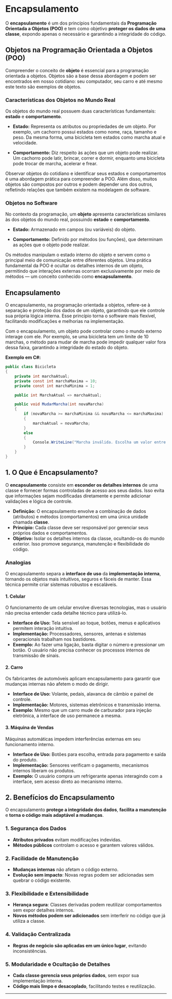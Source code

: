 # **Encapsulamento**

O **encapsulamento** é um dos princípios fundamentais da **Programação Orientada a Objetos (POO)** e tem como objetivo **proteger os dados de uma classe**, expondo apenas o necessário e garantindo a integridade do código.

## **Objetos na Programação Orientada a Objetos (POO)**

Compreender o conceito de **objeto** é essencial para a programação orientada a objetos. Objetos são a base dessa abordagem e podem ser encontrados em nosso cotidiano: seu computador, seu carro e até mesmo este texto são exemplos de objetos.

### **Características dos Objetos no Mundo Real**

Os objetos do mundo real possuem duas características fundamentais: **estado** e **comportamento**.

- **Estado:** Representa os atributos ou propriedades de um objeto. Por exemplo, um cachorro possui estados como nome, raça, tamanho e peso. Da mesma forma, uma bicicleta tem estados como marcha atual e velocidade.

- **Comportamento:** Diz respeito às ações que um objeto pode realizar. Um cachorro pode latir, brincar, correr e dormir, enquanto uma bicicleta pode trocar de marcha, acelerar e frear.

Observar objetos do cotidiano e identificar seus estados e comportamentos é uma abordagem prática para compreender a POO. Além disso, muitos objetos são compostos por outros e podem depender uns dos outros, refletindo relações que também existem na modelagem de software.

### **Objetos no Software**

No contexto da programação, um **objeto** apresenta características similares às dos objetos do mundo real, possuindo **estado** e **comportamento**.

- **Estado:** Armazenado em campos (ou variáveis) do objeto.

- **Comportamento:** Definido por métodos (ou funções), que determinam as ações que o objeto pode realizar.

Os métodos manipulam o estado interno do objeto e servem como o principal meio de comunicação entre diferentes objetos. Uma prática fundamental da POO é ocultar os detalhes internos de um objeto, permitindo que interações externas ocorram exclusivamente por meio de métodos — um conceito conhecido como **encapsulamento**.

## **Encapsulamento**

O encapsulamento, na programação orientada a objetos, refere-se à separação e proteção dos dados de um objeto, garantindo que ele controle sua própria lógica interna. Esse princípio torna o software mais flexível, facilitando modificações e melhorias na implementação.

Com o encapsulamento, um objeto pode controlar como o mundo externo interage com ele. Por exemplo, se uma bicicleta tem um limite de 10 marchas, o método para mudar de marcha pode impedir qualquer valor fora dessa faixa, garantindo a integridade do estado do objeto.

**Exemplo em C#:**

```csharp
public class Bicicleta
{
    private int marchaAtual;
    private const int marchaMaxima = 10;
    private const int marchaMinima = 1;

    public int MarchaAtual => marchaAtual;

    public void MudarMarcha(int novaMarcha)
    {
        if (novaMarcha >= marchaMinima && novaMarcha <= marchaMaxima)
        {
            marchaAtual = novaMarcha;
        }
        else
        {
            Console.WriteLine("Marcha inválida. Escolha um valor entre 1 e 10.");
        }
    }
}
```

## **1. O Que é Encapsulamento?**

O **encapsulamento** consiste em **esconder os detalhes internos** de uma classe e fornecer formas controladas de acesso aos seus dados. Isso evita que informações sejam modificadas diretamente e permite adicionar validações e lógica de controle.

- **Definição:** O encapsulamento envolve a combinação de dados (atributos) e métodos (comportamentos) em uma única unidade chamada **classe**.
- **Princípio:** Cada classe deve ser responsável por gerenciar seus próprios dados e comportamentos.
- **Objetivo:** Isolar os detalhes internos da classe, ocultando-os do mundo exterior. Isso promove segurança, manutenção e flexibilidade do código.

### **Analogias**

O encapsulamento separa a **interface de uso** da **implementação interna**, tornando os objetos mais intuitivos, seguros e fáceis de manter. Essa técnica permite criar sistemas robustos e escaláveis.

#### **1. Celular**

O funcionamento de um celular envolve diversas tecnologias, mas o usuário não precisa entender cada detalhe técnico para utilizá-lo.

- **Interface de Uso:** Tela sensível ao toque, botões, menus e aplicativos permitem interação intuitiva.
- **Implementação:** Processadores, sensores, antenas e sistemas operacionais trabalham nos bastidores.
- **Exemplo:** Ao fazer uma ligação, basta digitar o número e pressionar um botão. O usuário não precisa conhecer os processos internos de transmissão de sinais.

#### **2. Carro**

Os fabricantes de automóveis aplicam encapsulamento para garantir que mudanças internas não afetem o modo de dirigir.

- **Interface de Uso:** Volante, pedais, alavanca de câmbio e painel de controle.
- **Implementação:** Motores, sistemas eletrônicos e transmissão interna.
- **Exemplo:** Mesmo que um carro mude de carburador para injeção eletrônica, a interface de uso permanece a mesma.

#### **3. Máquina de Vendas**

Máquinas automáticas impedem interferências externas em seu funcionamento interno.

- **Interface de Uso:** Botões para escolha, entrada para pagamento e saída do produto.
- **Implementação:** Sensores verificam o pagamento, mecanismos internos liberam os produtos.
- **Exemplo:** O usuário compra um refrigerante apenas interagindo com a interface, sem acesso direto ao mecanismo interno.

## **2. Benefícios do Encapsulamento**

O encapsulamento **protege a integridade dos dados**, **facilita a manutenção** e **torna o código mais adaptável a mudanças**.

### **1. Segurança dos Dados**

- **Atributos privados** evitam modificações indevidas.
- **Métodos públicos** controlam o acesso e garantem valores válidos.

### **2. Facilidade de Manutenção**

- **Mudanças internas** não afetam o código externo.
- **Evolução sem impacto**: Novas regras podem ser adicionadas sem quebrar o código existente.

### **3. Flexibilidade e Extensibilidade**

- **Herança segura**: Classes derivadas podem reutilizar comportamentos sem expor detalhes internos.
- **Novos métodos podem ser adicionados** sem interferir no código que já utiliza a classe.

### **4. Validação Centralizada**

- **Regras de negócio são aplicadas em um único lugar**, evitando inconsistências.

### **5. Modularidade e Ocultação de Detalhes**

- **Cada classe gerencia seus próprios dados**, sem expor sua implementação interna.
- **Código mais limpo e desacoplado**, facilitando testes e reutilização.

---
